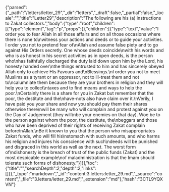 {"parsed":{"_path":"/letters/letter_29","_dir":"letters","_draft":false,"_partial":false,"_locale":"","title":"Letter29","description":"The following are his (a) instructions to Zakat collectors.","body":{"type":"root","children":[{"type":"element","tag":"p","props":{},"children":[{"type":"text","value":"I order you to fear Allah in all those affairs and on all those occasions where there is none to\nwitness your actions and deeds or to guide your activities. I order you not to pretend fear of\nAllah and assume false piety and to go against His Orders secretly. One whose deeds coincide\nwith his words and who is as honest in his secret activities as in open deeds, is the person who\nhas faithfully discharged the duty laid down upon him by the Lord, his honesty handed over\nthe things entrusted to him and has sincerely obeyed Allah only to achieve His Favours and\nBlessings.\nI order you not to meet Muslims as a tyrant or an oppressor, not to ill-treat them and not to\ncalumniate them because they are your brothers in religion and they will help you to collect\ntaxes and to find means and ways to help the poor.\nCertainly there is a share for you in Zakat but remember that the poor, the destitute and the\nhave-nots also have claim over it.\nVerily, I have paid you your share and now you should pay them their shares otherwise there\nwill be many who will complain and protest against you on the Day of Judgement (they will\nbe your enemies on that day). Woe be to the person against whom the poor, the destitute, the\nbeggars and those who have been deprived of their rights of receiving Zakat complain before\nAllah.\nBe it known to you that the person who misappropriates Zakat funds, who will fill his\nstomach with such amounts, and who harms his religion and injures his conscience with such\ndeeds will be punished and disgraced in this world as well as the next. The worst form of\ndishonesty is the breach of trust of the public funds (Zakat) and the most despicable example\nof maladministration is that the Imam should tolerate such forms of dishonesty."}]}],"toc":{"title":"","searchDepth":2,"depth":2,"links":[]}},"_type":"markdown","_id":"content:3.letters:letter_29.md","_source":"content","_file":"3.letters/letter_29.md","_extension":"md"},"hash":"3CTL9YQXVN"}